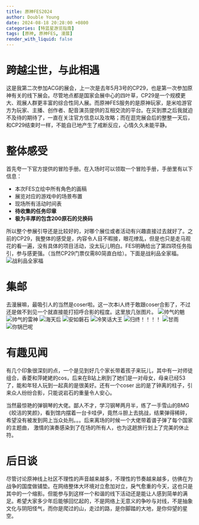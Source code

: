 ```yaml
---
title: 原神FES2024
author: Double Young
date: 2024-08-18 20:28:00 +0800
categories: [特蓝星游览指南]
tags: [原神, 原神FES, 漫展]
render_with_liquid: false
---
```


# 跨越尘世，与此相遇
这是我第二次参加ACG的展会，上一次是去年5月3号的CP29，也是第一次参加原神有关的线下展会。尽管地点都是国家会展中心的四叶草，CP29是一个规模更大、观展人群更丰富的综合性同人展。而原神FES服务的是原神玩家，是米哈游官方为玩家、主播、创作者、配音演员提供的互相交流的平台。在买到票之后我就迫不及待的期待了，一直在关注官方信息以及攻略；而在逛完展会后的整整一天后，和CP29结束时一样，不能自已地产生了戒断反应，心情久久未能平静。

# 整体感受

首先夸一下官方提供的冒险手册。在入场时可以领取一个冒险手册，手册里有以下信息：

- 本次FES立绘中所有角色的画稿
- 展览对应的游戏中的场景布置
- 现场所有活动时间表
- **待收集的任务印章**
- **极为丰厚的包含200原石的兑换码**

所以整个参展引导还是比较好的，对哪个展位或者活动有兴趣直接过去就好了。之前的CP29，我整体的感受是，内容令人目不暇接，眼花缭乱，但是也只是走马观花的看一遍，没有具体的项目活动，没太玩儿明白。FES明确给出了第四项任务指引，参与感更强。（当然CP29门票仅需80简直白给）。下面是战利品全家福。
![战利品全家福](/assets/img/20240817_fes/DSC_0453.jpg)

# 集邮

去漫展嘛，最吸引人的当然是coser啦。这一次本i人终于敢跟coser合影了，不过还是做不到见一个就直接能打招呼合影的程度。这里放几张图片。
![帅气的魈](/assets/img/20240817_fes/DSC_0375.jpg)
![帅气的雷神](/assets/img/20240817_fes/DSC_0369.jpg)
![海天后](/assets/img/20240817_fes/DSC_0366.jpg)
![安如磐石](/assets/img/20240817_fes/DSC_0344.jpg)
![冷笑话大王](/assets/img/20240817_fes/DSC_0335.jpg)
![归终！！！！](/assets/img/20240817_fes/DSC_0323.jpg)
![甘雨](/assets/img/20240817_fes/DSC_0315.jpg)
![你锅巴呢](/assets/img/20240817_fes/DSC_0301.jpg)


# 有趣见闻

有几个印象很深刻的点，一个是见到好几个家长带着孩子来玩儿，其中有一对师徒组合，香菱和萍姥姥的cos，后来在B站上刷到了她们是一对母女，母亲已经53了，能和年轻人玩到一起真的是很美好。还有一个coser 出的是了钟离的柱子，引来众人纷纷合影，只能说岩石的重量令人安心。

当然最惊艳的弹钢琴的大佬。鄙人不才，学习钢琴两月半，练了一手雪山的BMG《皎洁的笑颜》，看到馆内摆着一台卡哇伊，竟然斗胆上去挑战，结果弹得稀碎，希望没有被发到网上当众处刑。。。后来离场的时候一个大佬带着谱子弹了每个国家的主题曲， 激情的演奏感染到了在场的所有人，也为这趟旅行划上了完美的休止符。

# 后日谈

尽管讨论原神线上社区不理性的声音越来越多，不理性的节奏越来越多，彷佛在为战争的国度做铺垫。在网络整体大环境对立愈加对立，戾气愈重的今天，这也只是其中的一个缩影。但能参与到这样一个和谐的线下活动还是能让人感到简单的满足。希望大家多少年后能够回忆起的，不是网络上无意义的争吵与对线，不是抽象文化与阴阳怪气，而你是爬过的山，走过的路，是你脚踏的大地，是你仰望的星空。